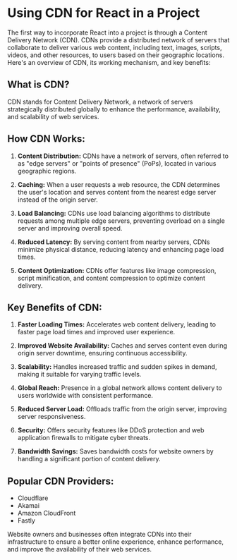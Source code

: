 # Using CDN for React in a Project

The first way to incorporate React into a project is through a Content Delivery Network (CDN). CDNs provide a distributed network of servers that collaborate to deliver various web content, including text, images, scripts, videos, and other resources, to users based on their geographic locations. Here's an overview of CDN, its working mechanism, and key benefits:

## What is CDN?

CDN stands for Content Delivery Network, a network of servers strategically distributed globally to enhance the performance, availability, and scalability of web services.

## How CDN Works:

1. **Content Distribution:** CDNs have a network of servers, often referred to as "edge servers" or "points of presence" (PoPs), located in various geographic regions.

2. **Caching:** When a user requests a web resource, the CDN determines the user's location and serves content from the nearest edge server instead of the origin server.

3. **Load Balancing:** CDNs use load balancing algorithms to distribute requests among multiple edge servers, preventing overload on a single server and improving overall speed.

4. **Reduced Latency:** By serving content from nearby servers, CDNs minimize physical distance, reducing latency and enhancing page load times.

5. **Content Optimization:** CDNs offer features like image compression, script minification, and content compression to optimize content delivery.

## Key Benefits of CDN:

1. **Faster Loading Times:** Accelerates web content delivery, leading to faster page load times and improved user experience.

2. **Improved Website Availability:** Caches and serves content even during origin server downtime, ensuring continuous accessibility.

3. **Scalability:** Handles increased traffic and sudden spikes in demand, making it suitable for varying traffic levels.

4. **Global Reach:** Presence in a global network allows content delivery to users worldwide with consistent performance.

5. **Reduced Server Load:** Offloads traffic from the origin server, improving server responsiveness.

6. **Security:** Offers security features like DDoS protection and web application firewalls to mitigate cyber threats.

7. **Bandwidth Savings:** Saves bandwidth costs for website owners by handling a significant portion of content delivery.

## Popular CDN Providers:

- Cloudflare
- Akamai
- Amazon CloudFront
- Fastly

Website owners and businesses often integrate CDNs into their infrastructure to ensure a better online experience, enhance performance, and improve the availability of their web services.